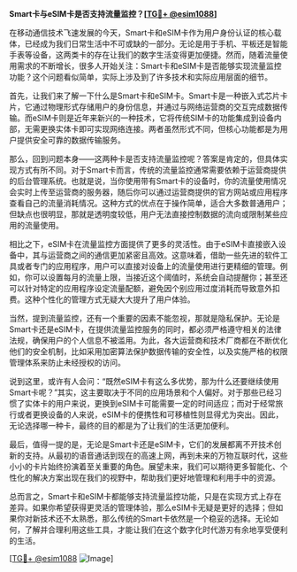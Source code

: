 **Smart卡与eSIM卡是否支持流量监控？[[TG💪+ @esim1088](https://t.me/s/esim1088)]**

在移动通信技术飞速发展的今天，Smart卡和eSIM卡作为用户身份认证的核心载体，已经成为我们日常生活中不可或缺的一部分。无论是用于手机、平板还是智能手表等设备，这两类卡的存在让我们的数字生活变得更加便捷。然而，随着流量使用需求的不断增长，很多人开始关注：Smart卡和eSIM卡是否能够实现流量监控功能？这个问题看似简单，实际上涉及到了许多技术和实际应用层面的细节。

首先，让我们来了解一下什么是Smart卡和eSIM卡。Smart卡是一种嵌入式芯片卡片，它通过物理形式存储用户的身份信息，并通过与网络运营商的交互完成数据传输。而eSIM卡则是近年来新兴的一种技术，它将传统SIM卡的功能集成到设备内部，无需更换实体卡即可实现网络连接。两者虽然形式不同，但核心功能都是为用户提供安全可靠的数据传输服务。

那么，回到问题本身——这两种卡是否支持流量监控呢？答案是肯定的，但具体实现方式有所不同。对于Smart卡而言，传统的流量监控通常需要依赖于运营商提供的后台管理系统。也就是说，当你使用带有Smart卡的设备时，你的流量使用情况会实时上传至运营商的服务器，随后你可以通过运营商提供的官方网站或应用程序查看自己的流量消耗情况。这种方式的优点在于操作简单，适合大多数普通用户；但缺点也很明显，那就是透明度较低，用户无法直接控制数据的流向或限制某些应用的流量使用。

相比之下，eSIM卡在流量监控方面提供了更多的灵活性。由于eSIM卡直接嵌入设备中，其与运营商之间的通信更加紧密且高效。这意味着，借助一些先进的软件工具或者专门的应用程序，用户可以直接对设备上的流量使用进行更精细的管理。例如，你可以设置每月的流量上限，当接近这个阈值时，系统会自动提醒你；甚至还可以针对特定的应用程序设定流量配额，避免因个别应用过度消耗而导致意外扣费。这种个性化的管理方式无疑大大提升了用户体验。

当然，提到流量监控，还有一个重要的因素不能忽视，那就是隐私保护。无论是Smart卡还是eSIM卡，在提供流量监控服务的同时，都必须严格遵守相关的法律法规，确保用户的个人信息不被滥用。为此，各大运营商和技术厂商都在不断优化他们的安全机制，比如采用加密算法保护数据传输的安全性，以及实施严格的权限管理体系来防止未经授权的访问。

说到这里，或许有人会问：“既然eSIM卡有这么多优势，那为什么还要继续使用Smart卡呢？”其实，这主要取决于不同的应用场景和个人偏好。对于那些已经习惯了实体卡的用户来说，更换到eSIM卡可能需要一定的时间适应；而对于经常旅行或者更换设备的人来说，eSIM卡的便携性和可移植性则显得尤为突出。因此，无论选择哪一种卡，最终的目的都是为了让我们的生活更加便利。

最后，值得一提的是，无论是Smart卡还是eSIM卡，它们的发展都离不开技术创新的支持。从最初的语音通话到现在的高速上网，再到未来的万物互联时代，这些小小的卡片始终扮演着至关重要的角色。展望未来，我们可以期待更多智能化、个性化的解决方案出现在我们的视野中，帮助我们更好地管理和利用手中的资源。

总而言之，Smart卡和eSIM卡都能够支持流量监控功能，只是在实现方式上存在差异。如果你希望获得更灵活的管理体验，那么eSIM卡无疑是更好的选择；但如果你对新技术还不太熟悉，那么传统的Smart卡依然是一个稳妥的选择。无论如何，了解并合理利用这些工具，才能让我们在这个数字化时代游刃有余地享受便利的生活。

[[TG💪+ @esim1088](https://t.me/s/esim1088) ![Image](https://i.postimg.cc/4NQfJmqS/Snipaste-2025-05-13-00-14-12.png)]